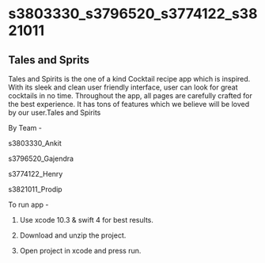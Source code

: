 # s3803330_s3796520_s3774122_s3821011

## Tales and Sprits

Tales and Spirits is the one of a kind Cocktail recipe app which is inspired. With its sleek and
clean user friendly interface, user can look for great cocktails in no time. Throughout the app, all pages
are carefully crafted for the best experience. It has tons of features which we believe will be
loved by our user.Tales and Spirits

By Team - 

s3803330_Ankit 

s3796520_Gajendra 

s3774122_Henry 

s3821011_Prodip

To run app - 

1. Use xcode 10.3 & swift 4 for best results.

2. Download and unzip the project.

3. Open project in xcode and press run.
